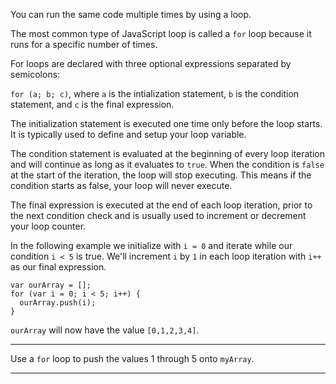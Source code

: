 <div class="challenge-instructions basic-javascript"><div><section id="description">
<p>You can run the same code multiple times by using a loop.</p>
<p>The most common type of JavaScript loop is called a <code>for</code> loop because it runs for a specific number of times.</p>
<p>For loops are declared with three optional expressions separated by semicolons:</p>
<p><code>for (a; b; c)</code>, where <code>a</code> is the intialization statement, <code>b</code> is the condition statement, and <code>c</code> is the final expression.</p>
<p>The initialization statement is executed one time only before the loop starts. It is typically used to define and setup your loop variable.</p>
<p>The condition statement is evaluated at the beginning of every loop iteration and will continue as long as it evaluates to <code>true</code>. When the condition is <code>false</code> at the start of the iteration, the loop will stop executing. This means if the condition starts as false, your loop will never execute.</p>
<p>The final expression is executed at the end of each loop iteration, prior to the next condition check and is usually used to increment or decrement your loop counter.</p>
<p>In the following example we initialize with <code>i = 0</code> and iterate while our condition <code>i &lt; 5</code> is true. We'll increment <code>i</code> by <code>1</code> in each loop iteration with <code>i++</code> as our final expression.</p>
<pre class="language-js"><code class="language-js"><span class="token keyword">var</span> ourArray <span class="token operator">=</span> <span class="token punctuation">[</span><span class="token punctuation">]</span><span class="token punctuation">;</span>
<span class="token keyword">for</span> <span class="token punctuation">(</span><span class="token keyword">var</span> i <span class="token operator">=</span> <span class="token number">0</span><span class="token punctuation">;</span> i <span class="token operator">&lt;</span> <span class="token number">5</span><span class="token punctuation">;</span> i<span class="token operator">++</span><span class="token punctuation">)</span> <span class="token punctuation">{</span>
  ourArray<span class="token punctuation">.</span><span class="token function">push</span><span class="token punctuation">(</span>i<span class="token punctuation">)</span><span class="token punctuation">;</span>
<span class="token punctuation">}</span>
</code></pre>
<p><code>ourArray</code> will now have the value <code>[0,1,2,3,4]</code>.</p>
</section></div><hr/><div><section id="instructions">
<p>Use a <code>for</code> loop to push the values 1 through 5 onto <code>myArray</code>.</p>
</section></div><hr/></div>
